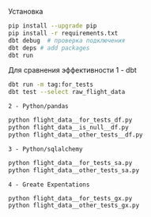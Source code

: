Установка
``` bash
pip install --upgrade pip
pip install -r requirements.txt
dbt debug  # проверка подключения
dbt deps # add packages 
dbt run
```

Для сравнения эффективности
    1 - dbt
``` bash
dbt run -m tag:for_tests
dbt test --select raw_flight_data
```

    2 - Python/pandas
``` bash
python flight_data__for_tests_df.py
python flight_data__is_null__df.py
python flight_data__other_tests__df.py
```

    3 - Python/sqlalchemy
``` bash
python flight_data__for_tests_sa.py
python flight_data__other_tests_sa.py
```

    4 - Greate Expentations
``` bash
python flight_data__for_tests_gx.py
python flight_data__other_tests_gx.py
```

